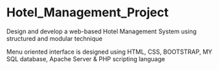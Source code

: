 # Hotel_Management_Project
Design and develop a web-based Hotel Management System using structured and modular technique

Menu oriented interface is designed using HTML, CSS, BOOTSTRAP, MY SQL database, Apache Server & PHP scripting language

